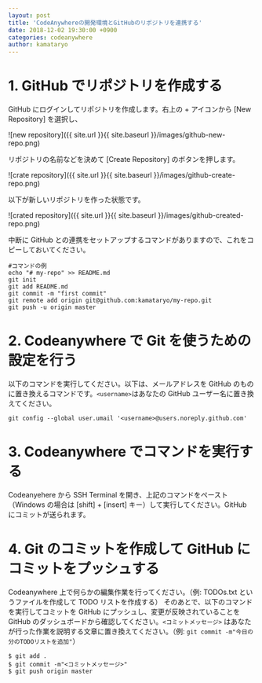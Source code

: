 ```yaml
---
layout: post
title: 'CodeAnywhereの開発環境とGitHubのリポジトリを連携する'
date: 2018-12-02 19:30:00 +0900
categories: codeanywhere
author: kamataryo
---
```


# 1. GitHub でリポジトリを作成する

GitHub にログインしてリポジトリを作成します。右上の + アイコンから [New Repository] を選択し、

![new repository]({{ site.url }}{{ site.baseurl }}/images/github-new-repo.png)

リポジトリの名前などを決めて [Create Repository] のボタンを押します。

![crate repository]({{ site.url }}{{ site.baseurl }}/images/github-create-repo.png)

以下が新しいリポジトリを作った状態です。

![crated repository]({{ site.url }}{{ site.baseurl }}/images/github-created-repo.png)

中断に GitHub との連携をセットアップするコマンドがありますので、これをコピーしておいてください。

```shell
#コマンドの例
echo "# my-repo" >> README.md
git init
git add README.md
git commit -m "first commit"
git remote add origin git@github.com:kamataryo/my-repo.git
git push -u origin master
```

# 2. Codeanywhere で Git を使うための設定を行う

以下のコマンドを実行してください。以下は、メールアドレスを GitHub のものに置き換えるコマンドです。`<username>`はあなたの GitHub ユーザー名に置き換えてください。

```shell
git config --global user.umail '<username>@users.noreply.github.com'
```

# 3. Codeanywhere でコマンドを実行する

Codeanyehere から SSH Terminal を開き、上記のコマンドをペースト（Windows の場合は [shift] + [insert] キー）して実行してください。GitHub にコミットが送られます。

# 4. Git のコミットを作成して GitHub にコミットをプッシュする

Codeanywhere 上で何らかの編集作業を行ってください。（例: TODOs.txt というファイルを作成して TODO リストを作成する）
そのあとで、以下のコマンドを実行してコミットを GitHub にプッシュし、変更が反映されていることを GitHub のダッシュボードから確認してください。`<コミットメッセージ>` はあなたが行った作業を説明する文章に置き換えてください。（例: `git commit -m"今日の分のTODOリストを追加"`）

```shell
$ git add .
$ git commit -m"<コミットメッセージ>"
$ git push origin master
```
